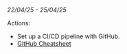 _22/04/25 - 25/04/25_

Actions:

- Set up a CI/CD pipeline with GitHub.
- [GitHub Cheatsheet](github-git-cheat-sheet.pdf)
